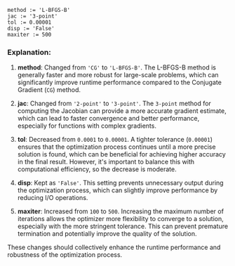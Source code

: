 ```plaintext
method := 'L-BFGS-B'
jac := '3-point'
tol := 0.00001
disp := 'False'
maxiter := 500
```

### Explanation:
1. **method**: Changed from `'CG'` to `'L-BFGS-B'`. The L-BFGS-B method is generally faster and more robust for large-scale problems, which can significantly improve runtime performance compared to the Conjugate Gradient (`CG`) method.

2. **jac**: Changed from `'2-point'` to `'3-point'`. The `3-point` method for computing the Jacobian can provide a more accurate gradient estimate, which can lead to faster convergence and better performance, especially for functions with complex gradients.

3. **tol**: Decreased from `0.0001` to `0.00001`. A tighter tolerance (`0.00001`) ensures that the optimization process continues until a more precise solution is found, which can be beneficial for achieving higher accuracy in the final result. However, it's important to balance this with computational efficiency, so the decrease is moderate.

4. **disp**: Kept as `'False'`. This setting prevents unnecessary output during the optimization process, which can slightly improve performance by reducing I/O operations.

5. **maxiter**: Increased from `100` to `500`. Increasing the maximum number of iterations allows the optimizer more flexibility to converge to a solution, especially with the more stringent tolerance. This can prevent premature termination and potentially improve the quality of the solution.

These changes should collectively enhance the runtime performance and robustness of the optimization process.